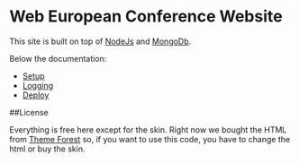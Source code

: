 # Web European Conference Website

This site is built on top of [NodeJs](http://nodejs.org) and [MongoDb](http://www.mongodb.org/).

Below the documentation:

* [Setup](/docs/Setup.md)
* [Logging](/docs/Logging.md)
* [Deploy](/docs/Deploy.md)

##License

Everything is free here except for the skin. Right now we bought the HTML from [Theme Forest](themeforest.net) so, if you want to use this code, you have to change the html or buy the skin.